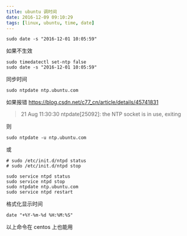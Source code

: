 ```yaml
---
title: ubuntu 调时间
date: 2016-12-09 09:10:29
tags: [linux, ubuntu, time, date]
---
```


`sudo date -s "2016-12-01 10:05:59"`

<!--more-->

如果不生效

```
sudo timedatectl set-ntp false
sudo date -s "2016-12-01 10:05:59"
```

同步时间

`sudo ntpdate ntp.ubuntu.com`

如果报错
<https://blog.csdn.net/c77_cn/article/details/45741831>

> 21 Aug 11:30:30 ntpdate[25092]: the NTP socket is in use, exiting


则

`sudo ntpdate -u ntp.ubuntu.com`

或

```
# sudo /etc/init.d/ntpd status
# sudo /etc/init.d/ntpd stop

sudo service ntpd status
sudo service ntpd stop
sudo ntpdate ntp.ubuntu.com
sudo service ntpd restart
```




格式化显示时间

`date "+%Y-%m-%d %H:%M:%S"`

以上命令在 centos 上也能用



